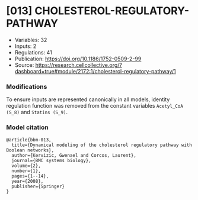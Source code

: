 # \[013\] CHOLESTEROL-REGULATORY-PATHWAY

 - Variables: 32
 - Inputs: 2
 - Regulations: 41
 - Publication: https://doi.org/10.1186/1752-0509-2-99
 - Source: https://research.cellcollective.org/?dashboard=true#module/2172:1/cholesterol-regulatory-pathway/1


### Modifications

To ensure inputs are represented canonically in all models, identity regulation function was removed from the constant variables `Acetyl_CoA (S_8)` and `Statins (S_9)`.

### Model citation

```
@article{bbm-013,
  title={Dynamical modeling of the cholesterol regulatory pathway with Boolean networks},
  author={Kervizic, Gwenael and Corcos, Laurent},
  journal={BMC systems biology},
  volume={2},
  number={1},
  pages={1--14},
  year={2008},
  publisher={Springer}
}
```

